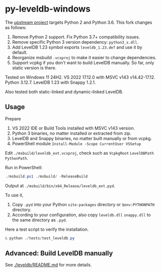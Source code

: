 # py-leveldb-windows

The [upstream project][happynear] targets Python 2 and Python 3.6. This fork changes as follows:

1. Remove Python 2 support. Fix Python 3.7+ compatibility issues.
2. Remove specific Python 3 version dependency: `python3_x.dll`.
3. Add LevelDB 1.23 symbol exports `leveldb_1.23.def` and use it by default.
4. Reorganize msbuild `.vcxproj` to make it easier to change dependencies.
5. Support vcpkg if you don't want to build LevelDB manually. So far, only static version is there.

[happynear]: https://github.com/happynear/py-leveldb-windows

Tested on Windows 11 24H2. VS 2022 17.12.0 with MSVC v143 v14.42-17.12. Python 3.12.7. LevelDB 1.23 with Snappy 1.2.1.

Also tested both static-linked and dynamic-linked LevelDB.

## Usage

Prepare

1. VS 2022 IDE or Build Tools installed with MSVC v143 version.
2. Python 3 binaries, no matter installed or extracted from zip.
3. LevelDB and Snappy binaries, no matter built manually or from vcpkg.
4. PowerShell module `Install-Module -Scope CurrentUser VSSetup`

Edit `./msbuild/leveldb_ext.vcxproj`, check such as `VcpkgRoot` `LevelDBPath` `PythonPath`.

Run in PowerShell:

```ps1
./msbuild.ps1 ./msbuild/ -ReleaseBuild
```

Output at `./msbuild/bin/x64_Release/leveldb_ext.pyd`.

To use it,

1. Copy `.pyd` into your Python `site-packages` directory or `$env:PYTHONPATH` directory.
2. According to your configuration, also copy `leveldb.dll` `snappy.dll` to the same directory as `.pyd`.

Here a test script to verify the installation.

```ps1
& python ./tests/test_leveldb.py
```

## Advanced: Build LevelDB manually

See [./leveldb/README.md](./leveldb/README.md) for more details.
